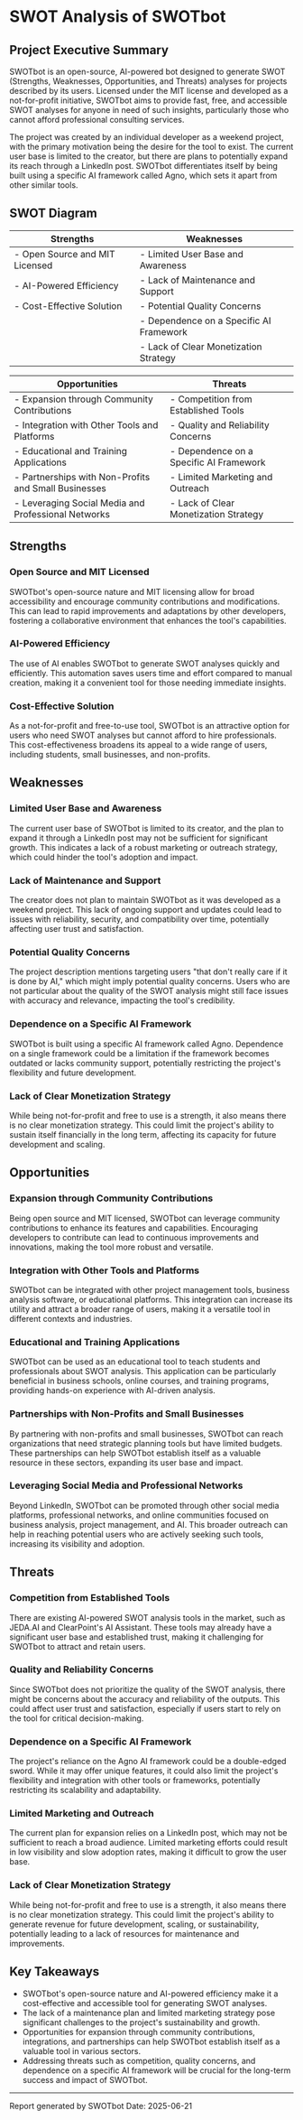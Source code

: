 # SWOT Analysis of SWOTbot

## Project Executive Summary

SWOTbot is an open-source, AI-powered bot designed to generate SWOT (Strengths, Weaknesses, Opportunities, and Threats) analyses for projects described by its users. Licensed under the MIT license and developed as a not-for-profit initiative, SWOTbot aims to provide fast, free, and accessible SWOT analyses for anyone in need of such insights, particularly those who cannot afford professional consulting services.

The project was created by an individual developer as a weekend project, with the primary motivation being the desire for the tool to exist. The current user base is limited to the creator, but there are plans to potentially expand its reach through a LinkedIn post. SWOTbot differentiates itself by being built using a specific AI framework called Agno, which sets it apart from other similar tools.

## SWOT Diagram

| **Strengths** | **Weaknesses** |
|---------------|----------------|
| - Open Source and MIT Licensed | - Limited User Base and Awareness |
| - AI-Powered Efficiency | - Lack of Maintenance and Support |
| - Cost-Effective Solution | - Potential Quality Concerns |
| | - Dependence on a Specific AI Framework |
| | - Lack of Clear Monetization Strategy |

| **Opportunities** | **Threats** |
|------------------|-------------|
| - Expansion through Community Contributions | - Competition from Established Tools |
| - Integration with Other Tools and Platforms | - Quality and Reliability Concerns |
| - Educational and Training Applications | - Dependence on a Specific AI Framework |
| - Partnerships with Non-Profits and Small Businesses | - Limited Marketing and Outreach |
| - Leveraging Social Media and Professional Networks | - Lack of Clear Monetization Strategy |

## Strengths

### Open Source and MIT Licensed
SWOTbot's open-source nature and MIT licensing allow for broad accessibility and encourage community contributions and modifications. This can lead to rapid improvements and adaptations by other developers, fostering a collaborative environment that enhances the tool's capabilities.

### AI-Powered Efficiency
The use of AI enables SWOTbot to generate SWOT analyses quickly and efficiently. This automation saves users time and effort compared to manual creation, making it a convenient tool for those needing immediate insights.

### Cost-Effective Solution
As a not-for-profit and free-to-use tool, SWOTbot is an attractive option for users who need SWOT analyses but cannot afford to hire professionals. This cost-effectiveness broadens its appeal to a wide range of users, including students, small businesses, and non-profits.

## Weaknesses

### Limited User Base and Awareness
The current user base of SWOTbot is limited to its creator, and the plan to expand it through a LinkedIn post may not be sufficient for significant growth. This indicates a lack of a robust marketing or outreach strategy, which could hinder the tool's adoption and impact.

### Lack of Maintenance and Support
The creator does not plan to maintain SWOTbot as it was developed as a weekend project. This lack of ongoing support and updates could lead to issues with reliability, security, and compatibility over time, potentially affecting user trust and satisfaction.

### Potential Quality Concerns
The project description mentions targeting users "that don't really care if it is done by AI," which might imply potential quality concerns. Users who are not particular about the quality of the SWOT analysis might still face issues with accuracy and relevance, impacting the tool's credibility.

### Dependence on a Specific AI Framework
SWOTbot is built using a specific AI framework called Agno. Dependence on a single framework could be a limitation if the framework becomes outdated or lacks community support, potentially restricting the project's flexibility and future development.

### Lack of Clear Monetization Strategy
While being not-for-profit and free to use is a strength, it also means there is no clear monetization strategy. This could limit the project's ability to sustain itself financially in the long term, affecting its capacity for future development and scaling.

## Opportunities

### Expansion through Community Contributions
Being open source and MIT licensed, SWOTbot can leverage community contributions to enhance its features and capabilities. Encouraging developers to contribute can lead to continuous improvements and innovations, making the tool more robust and versatile.

### Integration with Other Tools and Platforms
SWOTbot can be integrated with other project management tools, business analysis software, or educational platforms. This integration can increase its utility and attract a broader range of users, making it a versatile tool in different contexts and industries.

### Educational and Training Applications
SWOTbot can be used as an educational tool to teach students and professionals about SWOT analysis. This application can be particularly beneficial in business schools, online courses, and training programs, providing hands-on experience with AI-driven analysis.

### Partnerships with Non-Profits and Small Businesses
By partnering with non-profits and small businesses, SWOTbot can reach organizations that need strategic planning tools but have limited budgets. These partnerships can help SWOTbot establish itself as a valuable resource in these sectors, expanding its user base and impact.

### Leveraging Social Media and Professional Networks
Beyond LinkedIn, SWOTbot can be promoted through other social media platforms, professional networks, and online communities focused on business analysis, project management, and AI. This broader outreach can help in reaching potential users who are actively seeking such tools, increasing its visibility and adoption.

## Threats

### Competition from Established Tools
There are existing AI-powered SWOT analysis tools in the market, such as JEDA.AI and ClearPoint's AI Assistant. These tools may already have a significant user base and established trust, making it challenging for SWOTbot to attract and retain users.

### Quality and Reliability Concerns
Since SWOTbot does not prioritize the quality of the SWOT analysis, there might be concerns about the accuracy and reliability of the outputs. This could affect user trust and satisfaction, especially if users start to rely on the tool for critical decision-making.

### Dependence on a Specific AI Framework
The project's reliance on the Agno AI framework could be a double-edged sword. While it may offer unique features, it could also limit the project's flexibility and integration with other tools or frameworks, potentially restricting its scalability and adaptability.

### Limited Marketing and Outreach
The current plan for expansion relies on a LinkedIn post, which may not be sufficient to reach a broad audience. Limited marketing efforts could result in low visibility and slow adoption rates, making it difficult to grow the user base.

### Lack of Clear Monetization Strategy
While being not-for-profit and free to use is a strength, it also means there is no clear monetization strategy. This could limit the project's ability to generate revenue for future development, scaling, or sustainability, potentially leading to a lack of resources for maintenance and improvements.

## Key Takeaways

- SWOTbot's open-source nature and AI-powered efficiency make it a cost-effective and accessible tool for generating SWOT analyses.
- The lack of a maintenance plan and limited marketing strategy pose significant challenges to the project's sustainability and growth.
- Opportunities for expansion through community contributions, integrations, and partnerships can help SWOTbot establish itself as a valuable tool in various sectors.
- Addressing threats such as competition, quality concerns, and dependence on a specific AI framework will be crucial for the long-term success and impact of SWOTbot.

---
Report generated by SWOTbot
Date: 2025-06-21